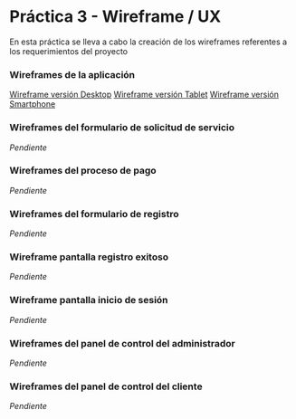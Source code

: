 # Práctica 3 - Wireframe / UX

En esta práctica se lleva a cabo la creación de los wireframes referentes a los requerimientos del proyecto

### Wireframes de la aplicación

[Wireframe versión Desktop](images/wireframe_desktop.jpg)
[Wireframe versión Tablet](images/wireframe_tablet.jpg)
[Wireframe versión Smartphone](images/wireframe_phone.jpg)

### Wireframes del formulario de solicitud de servicio
*Pendiente*


### Wireframes del proceso de pago
*Pendiente*


### Wireframes del formulario de registro
*Pendiente*


### Wireframe pantalla registro exitoso
*Pendiente*


### Wireframe pantalla inicio de sesión
*Pendiente*


### Wireframes del panel de control del administrador
*Pendiente*


### Wireframes del panel de control del cliente
*Pendiente*